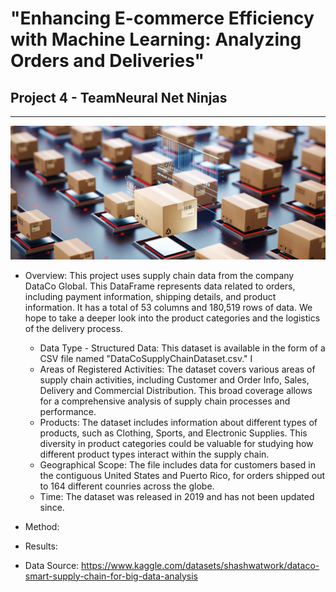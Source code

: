 
# "Enhancing E-commerce Efficiency with Machine Learning: Analyzing Orders and Deliveries"
## Project 4 - TeamNeural Net Ninjas
---

![Shipments](Ship_img.jpg)

- Overview: This project uses supply chain data from the company DataCo Global. This DataFrame represents data related to orders, including payment information, shipping details, and product information. It has a total of 53 columns and 180,519 rows of data. We hope to take a deeper look into the product categories and the logistics of the delivery process.
    - Data Type - Structured Data: This dataset is available in the form of a CSV file named "DataCoSupplyChainDataset.csv." I
    - Areas of Registered Activities: The dataset covers various areas of supply chain activities, including Customer and Order Info, Sales, Delivery and Commercial Distribution. This broad coverage allows for a comprehensive analysis of supply chain processes and performance.
    - Products: The dataset includes information about different types of products, such as Clothing, Sports, and Electronic Supplies. This diversity in product categories could be valuable for studying how different product types interact within the supply chain.
    - Geographical Scope: The file includes data for customers based in the contiguous United States and Puerto Rico, for orders shipped out to 164 different counries across the globe.
    - Time: The dataset was released in 2019 and has not been updated since.


- Method:


- Results:

- Data Source: https://www.kaggle.com/datasets/shashwatwork/dataco-smart-supply-chain-for-big-data-analysis